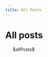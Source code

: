 ```yaml
---
title: All Posts
---
```


<h1>All posts</h1>

<div id="all-posts-list">
<ul>
  $allPosts$
</ul>
</div>
